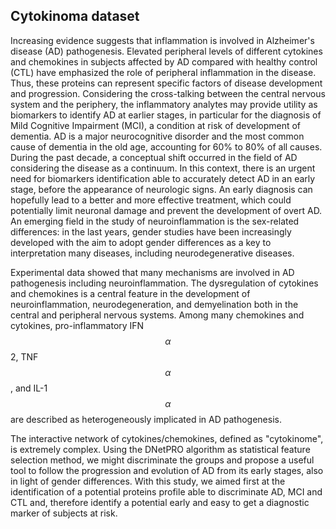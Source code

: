 ## Cytokinoma dataset

Increasing evidence suggests that inflammation is involved in Alzheimer's disease (AD) pathogenesis.
Elevated peripheral levels of different cytokines and chemokines in subjects affected by AD compared with healthy control (CTL) have emphasized the role of peripheral inflammation in the disease.
Thus, these proteins can represent specific factors of disease development and progression.
Considering the cross-talking between the central nervous system and the periphery, the inflammatory analytes may provide utility as biomarkers to identify AD at earlier stages, in particular for the diagnosis of Mild Cognitive Impairment (MCI), a condition at risk of development of dementia.
AD is a major neurocognitive disorder and the most common cause of dementia in the old age, accounting for 60% to 80% of all causes.
During the past decade, a conceptual shift occurred in the field of AD considering the disease as a continuum.
In this context, there is an urgent need for biomarkers identification able to accurately detect AD in an early stage, before the appearance of neurologic signs.
An early diagnosis can hopefully lead to a better and more effective treatment, which could potentially limit neuronal damage and prevent the development of overt AD.
An emerging field in the study of neuroinflammation is the sex-related differences: in the last years, gender studies have been increasingly developed with the aim to adopt gender differences as a key to interpretation many diseases, including neurodegenerative diseases.

Experimental data showed that many mechanisms are involved in AD pathogenesis including neuroinflammation.
The dysregulation of cytokines and chemokines is a central feature in the development of neuroinflammation, neurodegeneration, and demyelination both in the central and peripheral nervous systems.
Among many chemokines and cytokines, pro-inflammatory IFN$$\alpha$$2, TNF$$\alpha$$, and IL-1$$\alpha$$ are described as heterogeneously implicated in AD pathogenesis.

The interactive network of cytokines/chemokines, defined as "cytokinome", is extremely complex.
Using the DNetPRO algorithm as statistical feature selection method, we might discriminate the groups and propose a useful tool to follow the progression and evolution of AD from its early stages, also in light of gender differences.
With this study, we aimed first at the identification of a potential proteins profile able to discriminate AD, MCI and CTL and, therefore identify a potential early and easy to get a diagnostic marker of subjects at risk.
